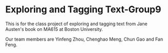# Exploring and Tagging Text-Group9
This is for the class project of exploring and tagging text from Jane Austen's book on MA615 at Boston University.

Our team members are Yinfeng Zhou, Chenghao Meng, Chun Gao and Fan Feng.
